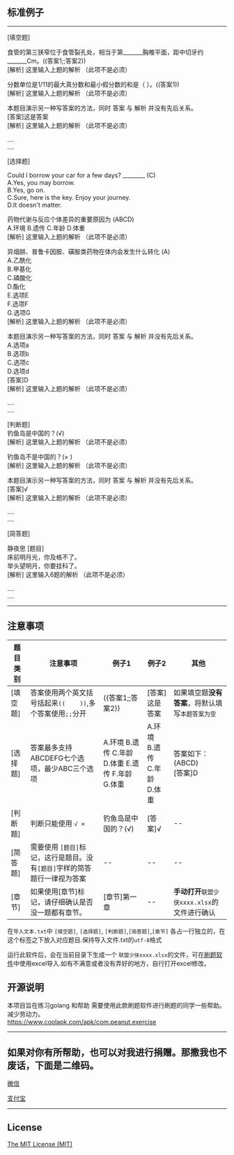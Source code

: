 ## 标准例子
---

[填空题]    

食管的第三狭窄位于食管裂孔处，相当于第_______胸椎平面，距中切牙约_______Cm。((答案1;;答案2))  
[解析] 这里输入上题的解析 （此项不是必须）   

分数单位是1/11的最大真分数和最小假分数的和是（    ）。((答案1))   
[解析] 这里输入上题的解析 （此项不是必须）     

本题目演示另一种写答案的方法，同时 答案 与 解析 并没有先后关系。    
[答案]这是答案    
[解析] 这里输入上题的解析 （此项不是必须）    

....    
....    

[选择题]    

Could I borrow your car for a few days?  ________  (C)    
A.Yes, you may borrow.    
B.Yes, go on.    
C.Sure, here is the key. Enjoy your journey.    
D.It doesn't matter.    

药物代谢与反应个体差异的重要原因为 (ABCD)    
A.环境 B.遗传 C.年龄 D.体重     
[解析] 这里输入上题的解析 （此项不是必须）       

异烟肼、普鲁卡因胺、磺胺类药物在体内会发生什么转化 (A)    
A.乙酰化     
B.甲基化     
C.磷酸化    
D.酯化      
E.选项E    
F.选项F    
G.选项G    
[解析] 这里输入上题的解析 （此项不是必须）  

本题目演示另一种写答案的方法，同时 答案 与 解析 并没有先后关系。    
A.选项a    
B.选项b    
C.选项c    
D.选项d    
[答案]D    
[解析] 这里输入上题的解析 （此项不是必须）     

....    
....    

[判断题]      
钓鱼岛是中国的？(√)      
[解析] 这里输入上题的解析 （此项不是必须）     

钓鱼岛不是中国的？(× )       
[解析] 这里输入上题的解析 （此项不是必须）     

本题目演示另一种写答案的方法，同时 答案 与 解析 并没有先后关系。    
[答案]√    
[解析] 这里输入上题的解析 （此项不是必须）     

....     
....        

[简答题]     

静夜思          [题目]     
床前明月光，你及格不了。      
举头望明月，你要挂科了。     
[解析] 这里输入6题的解析 （此项不是必须）    

....     
....     

---

## 注意事项 

| 题目类别 | 注意事项                                                     | 例子1                                            | 例子2                                      | 其他                                             |
| -------- | ------------------------------------------------------------ | ------------------------------------------------ | ------------------------------------------ | ------------------------------------------------ |
| [填空题] | 答案使用两个英文括号括起来`((    ))`,多个答案使用`;;`分开    | ((答案1;;答案2))                                 | [答案]这是答案                             | 如果填空题**没有答案**，将默认填写`本题答案为空` |
| [选择题] | 答案最多支持ABCDEFG七个选项，最少ABC三个选项                 | A.环境 B.遗传 C.年龄 D.体重 E.遗传 F.年龄 G.体重 | A.环境 <br/>B.遗传 <br/>C.年龄 <br/>D.体重 | 答案如下：<br/>(ABCD)<br/>[答案]D                |
| [判断题] | 判断只能使用 `√ × `                                          | 钓鱼岛是中国的？(√)                              | [答案]√                                    | --                                               |
| [简答题] | 需要使用 `[题目]`标记，这行是题目。没有`[题目]`字样的简答题行一律视为答案 | --                                               | --                                         | --                                               |
| [章节]   | 如果使用[章节]标记，请仔细确认是否没一题都有章节。           | [章节]第一章                                     | --                                         | **手动打开**`联盟少侠xxxx.xlsx`的文件进行确认    |





在`导入文本.txt`中 `[填空题]`,   `[选择题]`,  `[判断题]`,`[简答题]`,`[章节]`  各占一行独立的，在这个标签之下放入对应题目.保持导入文件.txt的`utf-8`格式     



运行此软件后，会在当前目录下生成一个 `联盟少侠xxxx.xlsx`的文件，可在[刷题软件](https://www.coolapk.com/apk/com.peanut.exercise)中使用excel导入.如有不满意或者没有弄好的地方，自行打开excel修改。    



## 开源说明

本项目旨在练习golang 和帮助 需要使用此款刷题软件进行刷题的同学一些帮助。减少劳动力。    
https://www.coolapk.com/apk/com.peanut.exercise    

---
## 如果对你有所帮助，也可以对我进行捐赠。那撒我也不废话，下面是二维码。
[微信](https://gitee.com/shaoxia1991/Blog/raw/master/me/%E5%BE%AE%E4%BF%A1%E6%94%B6%E6%AC%BE.png)  

[支付宝](https://gitee.com/shaoxia1991/Blog/raw/master/me/%E6%94%AF%E4%BB%98%E5%AE%9D%E6%94%B6%E6%AC%BE.jpg)  

---

## License

[The MIT License (MIT)](https://raw.githubusercontent.com/user1121114685/google_to_wechat/master/LICENSE)


